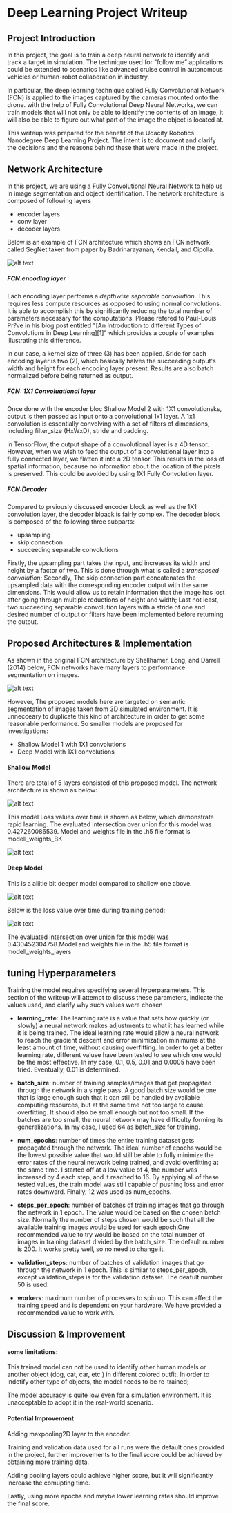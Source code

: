 # Deep Learning Project Writeup
[image1]: ./misc/SegNet_Badrinaray_2016.jpg
[image2]: ./misc/SegNet_Long_2014.jpg
[image3]: ./misc/BK_FCN_01.jpg
[image4]: ./misc/BK_FCN_04.jpg
[image5]: ./misc/Model_BK_Loss.JPG
[image6]: ./misc/Deep_Model_BK_Loss.JPG

## Project Introduction

In this project, the goal is to train a deep neural network to identify and track a target in simulation. The technique used for "follow me” applications could be extended to scenarios like advanced cruise control in autonomous vehicles or human-robot collaboration in industry.

In particular, the deep learning technique called Fully Convolutional Network (FCN)  is applied to the images captured by the cameras mounted onto the drone.  with the help of Fully Convolutional Deep Neural Networks, we can train models that will not only be able to identify the contents of an image, it will also be able to figure out what part of the image the object is located at. 

This writeup was prepared for the benefit of the Udacity Robotics Nanodegree Deep Learning Project. The intent is to document and clarify the decisions and the reasons behind these that were made in the project. 

## Network Architecture
In this project, we are using a Fully Convolutional Neural Network to help us in image segmentation and object identification. The network architecture is composed of following layers
- encoder layers
- conv layer
- decoder layers

Below is an example of FCN architecture which shows an FCN network called SegNet taken from paper by Badrinarayanan, Kendall, and Cipolla.

![alt text][image1]

##### FCN:encoding layer

Each encoding layer performs a *depthwise separable convolution*. This requires less compute resources as opposed to using normal convolutions. It is able to accomplish this by significantly reducing the total number of parameters necessary for the computations. Please refered to Paul-Louis Pr?ve in his blog post entitled "[An Introduction to different Types of Convolutions in Deep Learning][1]" which provides a couple of examples illustrating this difference.

In our case, a kernel size of three (3) has been applied. Sride for each encoding layer is two (2), which basically halves the succeeding output's width and height for each encoding layer present. Results are also batch normalized before being returned as output.


##### FCN: 1X1 Convoluational layer

Once done with the encoder bloc Shallow Model 2 with 1X1 convolutionsks, output is then passed as input onto a convolutional 1x1 layer. A 1x1 convolution is essentially convolving with a set of filters of dimensions, including filter_size (HxWxD), stride and padding.

in TensorFlow, the output shape of a convolutional layer is a 4D tensor. However, when we wish to feed the output of a convolutional layer into a fully connected layer, we flatten it into a 2D tensor. This results in the loss of spatial information, because no information about the location of the pixels is preserved. This could be avoided by using 1X1 Fully Convolution layer.

##### FCN:Decoder

Compared to prviously discussed encoder block as well as the 1X1 convolution layer, the decoder bloack is fairly complex. The decoder block is composed of the following three subparts:

 - upsampling
 - skip connection
 - succeeding separable convolutions

Firstly, the upsampling part takes the input, and increases its width and height by a factor of two. This is done through what is called a *transposed convolution*; Secondly, The skip connection part concatenates the upsampled data with the corresponding encoder output with the same dimensions. This would allow us to retain information that the image has lost after going through multiple reductions of height and width; Last not least, two succeeding separable convolution layers with a stride of one and desired number of output or filters have been implemented  before returning the output.  


## Proposed Architectures & Implementation

As shown in the original FCN architecture by Shellhamer, Long, and Darrell (2014) below, FCN networks have many layers to performance segmentation on images. 

![alt text][image2]

However, The proposed models here are targeted on semantic segmentation of images taken from 3D simulated environment. It is unnecceary to duplicate this kind of architecture in order to get some reasonable performance. So smaller models are proposed for investigations:

- Shallow Model 1 with 1X1 convolutions
- Deep Model with 1X1 convolutions


#### Shallow Model 

There are total of 5 layers consisted of this proposed model. The network architecture is shown as below:

![alt text][image3]

This model Loss values over time is shown as below, which demonstrate rapid learning. The evaluated intersection over union for this model was 0.427260086539. Model and weights file in the .h5 file format is modell_weights_BK

![alt text][image5]


#### Deep Model 

This is a aliitle bit deeper model compared to shallow one above. 

![alt text][image4]

Below is the loss value over time during training period:

![alt text][image6]

 The evaluated intersection over union for this model was 0.430452304758.Model and weights file in the .h5 file format is modell_weights_layers

## tuning Hyperparameters

Training the model requires specifying several hyperparameters.  This section of the writeup will attempt to discuss these parameters, indicate the values used, and clarify why such values were chosen

- **learning_rate**: The learning rate is a value that sets how quickly (or slowly) a neural network makes adjustments to what it has learned while it is being trained. The ideal learning rate would allow a neural network to reach the gradient descent and error minimization minimums at the least amount of time, without causing overfitting. In order to get a better learning rate, different valuse have been tested to see which one would be the most effective. In my case, 0.1, 0.5, 0.01,and 0.0005 have been tried. Eventually, 0.01 is determined.

- **batch_size**: number of training samples/images that get propagated through the network in a single pass.  A good batch size would be one that is large enough such that it can still be handled by available computing resources, but at the same time not too large to cause overfitting. It should also be small enough but not too small. If the batches are too small, the neural network may have difficulty forming its generalizations. In my case, I used 64 as batch_size for training.

- **num_epochs**: number of times the entire training dataset gets propagated through the network. The ideal number of epochs would be the lowest possible value that would still be able to fully minimize the error rates of the neural network being trained, and avoid overfitting at the same time. I started off at a low value of 4, the number was increased by 4 each step, and it reached to 16. By applying all of these tested values, the train model was still capable of pushing loss and error rates downward. Finally, 12 was used as num_epochs.

- **steps_per_epoch**: number of batches of training images that go through the network in 1 epoch. The value would be based on the chosen batch size. Normally the number of steps chosen would be such that all the available training images would be used for each epoch.One recommended value to try would be based on the total number of images in training dataset divided by the batch_size. The default number is 200. It works pretty well, so no need to change it. 

- **validation_steps**: number of batches of validation images that go through the network in 1 epoch. This is similar to steps_per_epoch, except validation_steps is for the validation dataset. The deafult number 50 is used.

- **workers**: maximum number of processes to spin up. This can affect the training speed and is dependent on your hardware. We have provided a recommended value to work with. 

## Discussion & Improvement

#### some limitations:

This trained model can not be used to identify other human models or another object (dog, cat, car, etc.) in different colored outfit. In order to indetify other type of objects, the model needs to be re-trained;

The model accuracy is quite low even for a simulation environment. It is unacceptable to adopt it in the real-world scenario.

#### Potential Improvement

Adding maxpooling2D layer to the encoder.

Training and validation data used for all runs were the default ones provided in the project, further improvements to the final score could be achieved by obtaining more training data.

Adding pooling layers could achieve higher score, but it will significantly increase the comupting time.

Lastly, using more epochs and maybe lower learning rates should improve the final score. 
